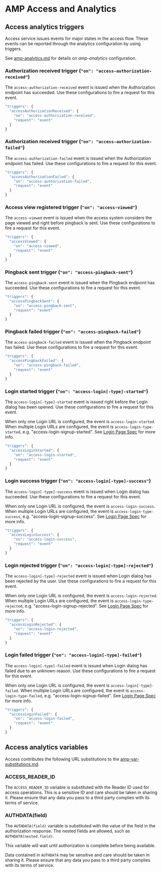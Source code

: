 <!---
Copyright 2016 The AMP HTML Authors. All Rights Reserved.

Licensed under the Apache License, Version 2.0 (the "License");
you may not use this file except in compliance with the License.
You may obtain a copy of the License at

      http://www.apache.org/licenses/LICENSE-2.0

Unless required by applicable law or agreed to in writing, software
distributed under the License is distributed on an "AS-IS" BASIS,
WITHOUT WARRANTIES OR CONDITIONS OF ANY KIND, either express or implied.
See the License for the specific language governing permissions and
limitations under the License.
-->

# <a name="amp-access-analytics"></a>AMP Access and Analytics

## Access analytics triggers

Access service issues events for major states in the access flow. These events can be reported through the analytics configuration by using triggers.

See [amp-analytics.md](../amp-analytics/amp-analytics.md) for details on *amp-analytics* configuration.

### Authorization received trigger (`"on": "access-authorization-received"`)

The `access-authorization-received` event is issued when the Authorization endpoint has succeeded. Use these configurations to fire a request for this event.

```javascript
"triggers": {
  "accessAuthorizationReceived": {
    "on": "access-authorization-received",
    "request": "event"
  }
}
```

### Authorization received trigger (`"on": "access-authorization-failed"`)

The `access-authorization-failed` event is issued when the Authorization endpoint has failed. Use these configurations to fire a request for this event.

```javascript
"triggers": {
  "accessAuthorizationFailed": {
    "on": "access-authorization-failed",
    "request": "event"
  }
}
```

### Access view registered trigger (`"on": "access-viewed"`)

The `access-viewed` event is issued when the access system considers the page viewed and right before pingback is sent. Use these configurations to fire a request for this event.

```javascript
"triggers": {
  "accessViewed": {
    "on": "access-viewed",
    "request": "event"
  }
}
```

### Pingback sent trigger (`"on": "access-pingback-sent"`)

The `access-pingback-sent` event is issued when the Pingback endpoint has succeeded. Use these configurations to fire a request for this event.

```javascript
"triggers": {
  "accessPingbackSent": {
    "on": "access-pingback-sent",
    "request": "event"
  }
}
```

### Pingback failed trigger (`"on": "access-pingback-failed"`)

The `access-pingback-failed` event is issued when the Pingback endpoint has failed. Use these configurations to fire a request for this event.

```javascript
"triggers": {
  "accessPingbackFailed": {
    "on": "access-pingback-failed",
    "request": "event"
  }
}
```

### Login started trigger (`"on": "access-login[-type]-started"`)

The `access-login[-type]-started` event is issued right before the Login dialog has been opened. Use these configurations to fire a request for this event.

When only one Login URL is configured, the event is `access-login-started`. When multiple Login URLs are configured, the event is `access-login-type-started`, e.g. "access-login-signup-started". See [Login Page Spec](./amp-access-spec.md#login-page) for more info.

```javascript
"triggers": {
  "accessLoginStarted": {
    "on": "access-login-started",
    "request": "event"
  }
}
```

### Login success trigger (`"on": "access-login[-type]-success"`)

The `access-login[-type]-success` event is issued when Login dialog has succeeded. Use these configurations to fire a request for this event.

When only one Login URL is configured, the event is `access-login-success`. When multiple Login URLs are configured, the event is `access-login-type-success`, e.g. "access-login-signup-success". See [Login Page Spec](./amp-access-spec.md#login-page) for more info.

```javascript
"triggers": {
  "accessLoginSuccess": {
    "on": "access-login-success",
    "request": "event"
  }
}
```

### Login rejected trigger (`"on": "access-login[-type]-rejected"`)

The `access-login[-type]-rejected` event is issued when Login dialog has been rejected by the user. Use these configurations to fire a request for this event.

When only one Login URL is configured, the event is `access-login-rejected`. When multiple Login URLs are configured, the event is `access-login-type-rejected`, e.g. "access-login-signup-rejected". See [Login Page Spec](./amp-access-spec.md#login-page) for more info.

```javascript
"triggers": {
  "accessLoginRejected": {
    "on": "access-login-rejected",
    "request": "event"
  }
}
```

### Login failed trigger (`"on": "access-login[-type]-failed"`)

The `access-login[-type]-failed` event is issued when Login dialog has failed due to an unknown reason. Use these configurations to fire a request for this event.

When only one Login URL is configured, the event is `access-login[-type]-failed`. When multiple Login URLs are configured, the event is `access-login-type-failed`, e.g. "access-login-signup-failed". See [Login Page Spec](./amp-access-spec.md#login-page) for more info.

```javascript
"triggers": {
  "accessLoginFailed": {
    "on": "access-login-failed",
    "request": "event"
  }
}
```

## Access analytics variables

Access contributes the following URL substitutions to the [amp-var-substitutions.md](spec/amp-var-substitutions.md).

### ACCESS_READER_ID

The `ACCESS_READER_ID` variable is substituted with the Reader ID used for access operations. This is a sensitive ID and care should be taken in sharing it. Please ensure that any data you pass to a third party complies with its terms of service.

### AUTHDATA(field)

The `AUTHDATA(field)` variable is substituted with the value of the field in the authorization response. The nested fields are allowed, such as `AUTHDATA(nested.field)`.

This variable will wait until authorization is complete before being available.

Data contained in `AUTHDATA` may be sensitive and care should be taken in sharing it. Please ensure that any data you pass to a third party complies with its terms of service.

